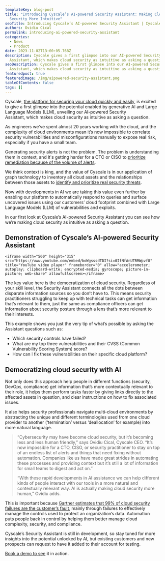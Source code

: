 ```yaml
---
templateKey: blog-post
title: "Introducing Cyscale’s AI-powered Security Assistant: Making Cloud
  Security More Intuitive"
seoTitle: Introducing Cyscale’s AI-powered Security Assistant | Cyscale
authors: Ovidiu Cical
permalink: introducing-ai-powered-security-assistant
categories:
  - News
  - Product
date: 2023-11-02T13:00:05.768Z
description: Cyscale gives a first glimpse into our AI-powered Security
  Assistant, which makes cloud security as intuitive as asking a question.
seoDescription: Cyscale gives a first glimpse into our AI-powered Security
  Assistant, which makes cloud security as intuitive as asking a question.
featuredpost: true
featuredimage: /img/aipowered-security-assistant.png
tableOfContents: false
tags: []
---
```

Cyscale, [the platform for securing your cloud quickly and easily,](https://cyscale.com/) is excited to give a first glimpse into the potential enabled by generative AI and Large Language Models (LLM),  unveiling our AI-powered Security Assistant, which makes cloud security as intuitive as asking a question. 

As engineers we’ve spent almost 20 years working with the cloud, and the complexity of cloud environments mean it’s now impossible to correlate security vulnerabilities and misconfigurations manually to expose real risk, especially if you have a small team.  

Generating security alerts is not the problem. The problem is understanding them in context, and it's getting harder for a CTO or CISO to [prioritize remediation because of the volume of alerts](https://cyscale.com/blog/alert-fatigue-cybersecurity-cloud-security/).   

We think context is king, and the value of Cyscale is in our application of graph technology to inventory all cloud assets and the relationships between those assets to [identify and prioritize real security threats](https://cyscale.com/blog/contextual-security-google-cloud/).   

Now with developments in AI we are taking this value even further by enabling our platform to automatically respond to queries and surface uncovered issues using our customers’ cloud footprint combined with Large Language Models (LLM) of vulnerabilities and exploits.    

In our first look at Cyscale’s AI-powered Security Assistant you can see how we’re making cloud security as intuitive as asking a question.  

## D﻿emonstration of Cyscale’s AI-powered Security Assistant

`<iframe width="560" height="315" src="https://www.youtube.com/embed/boWgsssdTDI?si=0IfNfAnUTRMWpvf8" title="YouTube video player" frameborder="0" allow="accelerometer; autoplay; clipboard-write; encrypted-media; gyroscope; picture-in-picture; web-share" allowfullscreen></iframe>`

The key value here is the democratization of cloud security. Regardless of your skill level, the Security Assistant connects all the dots between disparate information sources so you don’t have to. This means security practitioners struggling to keep up with technical tasks can get information that’s relevant to them, just the same as compliance officers can get information about security posture through a lens that’s more relevant to their interests.  

This example shows you just the very tip of what’s possible by asking the Assistant questions such as:  

* Which security controls have failed?   
* What are my top three vulnerabilities and their CVSS (Common Vulnerability Scoring System) score?  
* How can I fix these vulnerabilities on their specific cloud platform?   

## Democratizing cloud security with AI

Not only does this approach help people in different functions (security, DevOps, compliance) get information that’s more contextually relevant to their role, it helps them perform tasks faster by giving links directly to the affected assets in question, and clear instructions on how to fix associated issues.   

It also helps security professionals navigate multi-cloud environments by abstracting the unique and different terminologies used from one cloud provider to another (‘termination’ versus ‘deallocation’ for example) into more natural language. 

> “Cybersecurity may have become cloud security, but it’s becoming less and less human friendly,” says Ovidiu Cical, Cyscale CEO. “It’s now impossible for a CTO, CISO, or security practitioner to stay on top of an endless list of alerts and things that need fixing without automation. Companies like us have made great strides in automating these processes and providing context but it’s still a lot of information for small teams to digest and act on.” 
>
> “With these rapid developments in AI assistance we can help different kinds of people interact with our tools in a more natural and contextually relevant way. AI is actually making cloud security more human,” Ovidiu adds.   

This is important because [Gartner estimates that 99% of cloud security failures are the customer’s fault](https://www.gartner.com/smarterwithgartner/is-the-cloud-secure), mainly through failures to effectively manage the controls used to protect an organization’s data. Automation puts people back in control by helping them better manage cloud complexity, security, and compliance. 

Cyscale’s Security Assistant is still in development, so stay tuned for more insights into the potential unlocked by AI, but existing customers and new prospects can request to have it added to their account for testing.  

[B﻿ook a demo to see](https://cyscale.com/request-demo/) it in action.